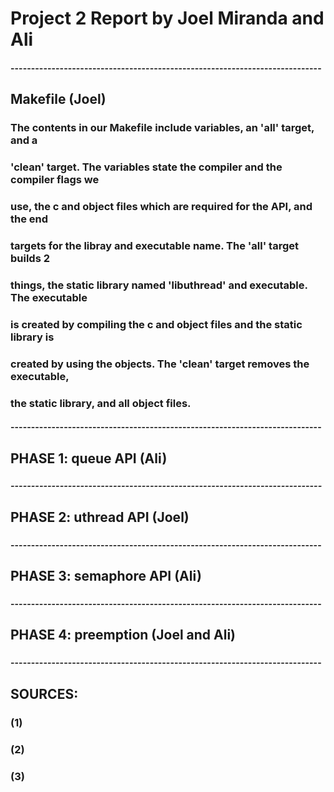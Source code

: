 # Project 2 Report by Joel Miranda and Ali
#### ----------------------------------------------------------------------------
## Makefile (Joel)
###   The contents in our Makefile include variables, an 'all' target, and a
###   'clean' target. The variables state the compiler and the compiler flags we
###   use, the c and object files which are required for the API, and the end 
###   targets for the libray and executable name. The 'all' target builds 2 
###   things, the static library named 'libuthread' and executable. The executable 
###   is created by compiling the c and object files and the static library is 
###   created by using the objects. The 'clean' target removes the executable, 
###   the static library, and all object files.
#### ----------------------------------------------------------------------------
## PHASE 1: queue API (Ali)
###     
##### ----------------------------------------------------------------------------
## PHASE 2: uthread API (Joel)
### 
#### ----------------------------------------------------------------------------
## PHASE 3: semaphore API (Ali)
### 
#### ----------------------------------------------------------------------------
## PHASE 4: preemption (Joel and Ali)
### 
#### ----------------------------------------------------------------------------
## SOURCES:
### (1) 
###
### (2) 
###
### (3) 
